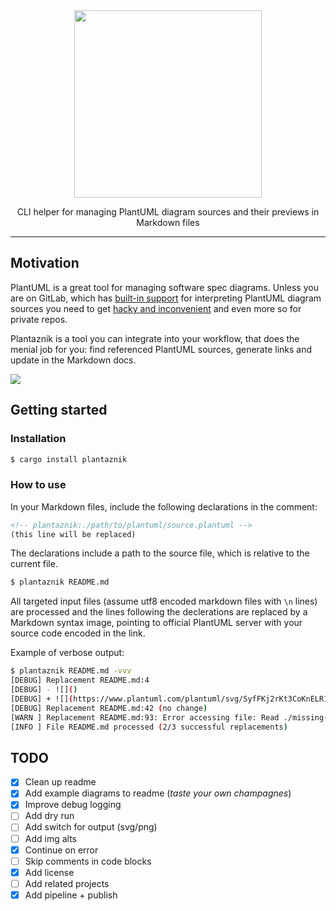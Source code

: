 <div align="center">
<img src="https://i.imgur.com/zsSWEnH.png" width="300" />

CLI helper for managing PlantUML diagram sources and their previews in Markdown files
</div>

---

## Motivation

PlantUML is a great tool for managing software spec diagrams. Unless you are on GitLab, which has [built-in support](https://docs.gitlab.com/ee/administration/integration/plantuml.html) for interpreting PlantUML diagram sources you need to get [hacky and inconvenient](https://stackoverflow.com/a/32771815) and even more so for private repos.

Plantaznik is a tool you can integrate into your workflow, that does the menial job for you: find referenced PlantUML sources, generate links and update in the Markdown docs.

<!-- plantaznik:./docs/flow.plantuml -->
![](https://www.plantuml.com/plantuml/svg/pLHBJ-Cm4BxxLmpUbNRtK3lDxaghgW_O1HOE5L8vW8HwCB6JMdNio74f3vNVpYHjGeeuSCI7oEF9p7mF9uTb43wiSaE-mR0C3qQDSUTL4eJDZ88dZAerrLRdg_nAox20VXH5pRcurxZTLEMyhJSg3H0SU9qj0aXTzTFEOgPSQbi8BtAGXOQVsETrLj47KGAzLQdpYiANGjib0gZ6f1hplWytTLIjqMW4ivEZu-a9ooLfZtkuse1InXYbdNXuyDphGM643UBHwkM0SUcIaaijCWHLyjGvLgTH4cmsxbGF4sUS7rnuHAjcIcBku6R-VJAP_DYRyJfpliNkZ5GUv9RT_ZowuzToJDzoR02j0dhqFaq49b7s9iJvxVwlkuNU68wCJjIxBmpvVl4MyePi24c4bnsfThZg1vgjysom2A4e1vnhXj7AiyJb_FZFxFVqz1ShRBRjYXme_TfjXEgGEUaQ7zVIY3GeN_akZCgyKdRF_FWpcF-_WhKplc6_Ng_Rgbg29k3bNSQZytzHE7sCBiFPzQL4I1-xBF67BalyQIuBVhieM4TSqZ6ypiI472ehgr_D2m00)

## Getting started

### Installation
```sh
$ cargo install plantaznik
```

### How to use

In your Markdown files, include the following declarations in the comment:
```html
<!-- plantaznik:./path/to/plantuml/source.plantuml -->
(this line will be replaced)
```

The declarations include a path to the source file, which is relative to the current file.

```sh
$ plantaznik README.md
```
All targeted input files (assume utf8 encoded markdown files with `\n` lines) are processed and the lines following the declerations are replaced by a Markdown syntax image, pointing to official PlantUML server with your source code encoded in the link.

Example of verbose output:
```sh
$ plantaznik README.md -vvv
[DEBUG] Replacement README.md:4
[DEBUG] - ![]()
[DEBUG] + ![](https://www.plantuml.com/plantuml/svg/SyfFKj2rKt3CoKnELR1Io4ZDoSa70000)
[DEBUG] Replacement README.md:42 (no change)
[WARN ] Replacement README.md:93: Error accessing file: Read ./missing-diagram.plantuml (caused by: No such file or directory (os error 2))
[INFO ] File README.md processed (2/3 successful replacements)
```

## TODO

 - [x] Clean up readme
 - [x] Add example diagrams to readme (_taste your own champagnes_)
 - [x] Improve debug logging
 - [ ] Add dry run
 - [ ] Add switch for output (svg/png)
 - [ ] Add img alts
 - [x] Continue on error
 - [ ] Skip comments in code blocks
 - [x] Add license
 - [ ] Add related projects
 - [x] Add pipeline + publish
